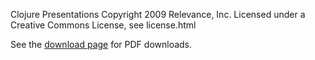 Clojure Presentations
Copyright 2009 Relevance, Inc.
Licensed under a Creative Commons License, see license.html

See the [download page](http://github.com/stuarthalloway/clojure-presentations/downloads) for PDF downloads.


